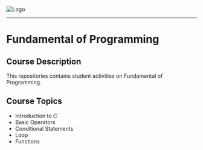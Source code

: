 ![Logo](https://github.com/aqillakhamis/c-prog/blob/main/logo/poster_course_outline.png)

-----------------------------------------------------

# Fundamental of Programming

## Course Description 
This repositories contains student activities on Fundamental of Programming. 

## Course Topics 
* Introduction to C
* Basic Operators
* Conditional Statements
* Loop
* Functions
 



